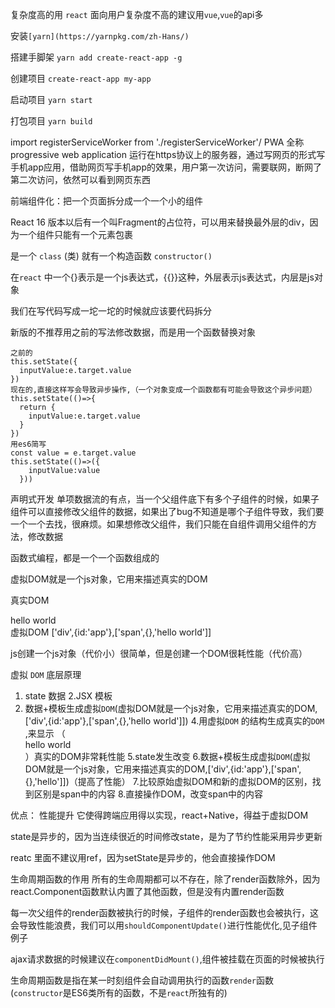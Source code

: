 复杂度高的用 `react`
面向用户复杂度不高的建议用`vue`,`vue`的api多

安装`[yarn](https://yarnpkg.com/zh-Hans/)`

搭建手脚架
`yarn add create-react-app -g`

创建项目
`create-react-app my-app`

启动项目
`yarn start`

打包项目
`yarn build`

import registerServiceWorker from './registerServiceWorker'/
PWA 全称progressive web application 运行在https协议上的服务器，通过写网页的形式写手机app应用，借助网页写手机app的效果，用户第一次访问，需要联网，断网了第二次访问，依然可以看到网页东西

前端组件化：把一个页面拆分成一个一个小的组件

React 16 版本以后有一个叫Fragment的占位符，可以用来替换最外层的div，因为一个组件只能有一个元素包裹

是一个 `class` (类) 就有一个构造函数 `constructor()` 

在`react` 中一个{}表示是一个js表达式，{{}}这种，外层表示js表达式，内层是js对象

我们在写代码写成一坨一坨的时候就应该要代码拆分

新版的不推荐用之前的写法修改数据，而是用一个函数替换对象
```
之前的
this.setState({
  inputValue:e.target.value
})
现在的,直接这样写会导致异步操作,（一个对象变成一个函数都有可能会导致这个异步问题）
this.setState(()=>{
  return {
    inputValue:e.target.value
  }
})
用es6简写
const value = e.target.value
this.setState(()=>({
    inputValue:value
  }))
```

声明式开发
单项数据流的有点，当一个父组件底下有多个子组件的时候，如果子组件可以直接修改父组件的数据，如果出了bug不知道是哪个子组件导致，我们要一个一个去找，很麻烦。如果想修改父组件，我们只能在自组件调用父组件的方法，修改数据

函数式编程，都是一个一个函数组成的

虚拟DOM就是一个js对象，它用来描述真实的DOM

真实DOM <div id="app"><span>hello world </span></div>
虚拟DOM ['div',{id:'app'},['span',{},'hello world']]

js创建一个js对象（代价小）很简单，但是创建一个DOM很耗性能（代价高）

虚拟 `DOM` 底层原理
1. state 数据
2.JSX 模板
3. 数据+模板生成虚拟`DOM`(虚拟DOM就是一个js对象，它用来描述真实的DOM,['div',{id:'app'},['span',{},'hello world']])
4.用虚拟`DOM` 的结构生成真实的`DOM` ,来显示 （<div id="app"><span>hello world </span></div>）真实的DOM非常耗性能
5.state发生改变
6.数据+模板生成虚拟`DOM`(虚拟DOM就是一个js对象，它用来描述真实的DOM,['div',{id:'app'},['span',{},'hello']])（提高了性能）
7.比较原始虚拟DOM和新的虚拟DOM的区别，找到区别是span中的内容
8.直接操作DOM，改变span中的内容

优点：
性能提升
它使得跨端应用得以实现，react+Native，得益于虚拟DOM

state是异步的，因为当连续很近的时间修改state，是为了节约性能采用异步更新

reatc 里面不建议用ref，因为setState是异步的，他会直接操作DOM

生命周期函数的作用
所有的生命周期都可以不存在，除了render函数除外，因为react.Component函数默认内置了其他函数，但是没有内置render函数

每一次父组件的render函数被执行的时候，子组件的render函数也会被执行，这会导致性能浪费，我们可以用`shouldComponentUpdate()`进行性能优化,见子组件例子

ajax请求数据的时候建议在`componentDidMount()`,组件被挂载在页面的时候被执行



生命周期函数是指在某一时刻组件会自动调用执行的函数`render`函数(`constructor`是ES6类所有的函数，不是`react`所独有的)
